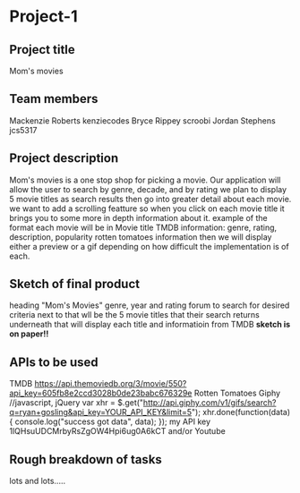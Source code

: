 # Project-1
## Project title
Mom's movies
## Team members
Mackenzie Roberts
kenziecodes
Bryce Rippey
scroobi
Jordan Stephens
jcs5317
## Project description
Mom's movies is a one stop shop for picking a movie. Our application will allow the user to search by genre, decade, and by rating
we plan to display 5 movie titles as search results then go into greater detail about each movie. we want to add a scrolling featture so when you click on each movie title it brings you to some more in depth information about it.
example of the format each movie will be in
Movie title
TMDB information: genre, rating, description, popularity
rotten tomatoes information
then we will display either a preview or a gif depending on how difficult the implementation is of each. 
## Sketch of final product
heading "Mom's Movies"
genre, year and rating forum to search for desired criteria
next to that wll be the 5 movie titles that their search returns
underneath that will display each title and informatioin from TMDB
**sketch is on paper!!**
## APIs to be used
TMDB
https://api.themoviedb.org/3/movie/550?api_key=605fb8e2ccd3028b0de23babc676329e
Rotten Tomatoes
Giphy
//javascript, jQuery
var xhr = $.get("http://api.giphy.com/v1/gifs/search?q=ryan+gosling&api_key=YOUR_API_KEY&limit=5");
xhr.done(function(data) { console.log("success got data", data); });
my API key
1lQHsuUDCMrbyRsZgOW4Hpi6ug0A6kCT
and/or Youtube
## Rough breakdown of tasks
lots and lots.....